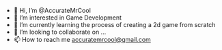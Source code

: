 - 👋 Hi, I’m @AccurateMrCool
- 👀 I’m interested in Game Development
- 🌱 I’m currently learning the process of creating a 2d game from scratch
- 💞️ I’m looking to collaborate on ...
- 📫 How to reach me accuratemrcool@gmail.com

<!---
AccurateMrCool/AccurateMrCool is a ✨ special ✨ repository because its `README.md` (this file) appears on your GitHub profile.
You can click the Preview link to take a look at your changes.
--->
